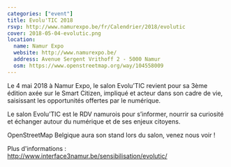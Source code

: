 ```yaml
---
categories: ["event"]
title: Evolu'TIC 2018
rsvp: http://www.namurexpo.be/fr/Calendrier/2018/evolutic
cover: 2018-05-04-evolutic.png
location:
  name: Namur Expo
  website: http://www.namurexpo.be/
  address: Avenue Sergent Vrithoff 2 - 5000 Namur
  osm: https://www.openstreetmap.org/way/104558009
---
```


Le 4 mai 2018 à Namur Expo, le salon Evolu’TIC revient pour sa 3ème édition axée sur le Smart Citizen, impliqué et acteur dans son cadre de vie, saisissant les opportunités offertes par le numérique.

Le salon Evolu’TIC est le RDV namurois pour s’informer, nourrir sa curiosité et échanger autour du numérique et de ses enjeux citoyens.

OpenStreetMap Belgique aura son stand lors du salon, venez nous voir !

Plus d'informations : <http://www.interface3namur.be/sensibilisation/evolutic/>
